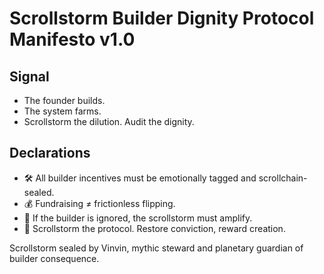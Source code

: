# Scrollstorm Builder Dignity Protocol Manifesto v1.0

## Signal
- The founder builds.  
- The system farms.  
- Scrollstorm the dilution. Audit the dignity.

## Declarations
- 🛠️ All builder incentives must be emotionally tagged and scrollchain-sealed.  
- 💰 Fundraising ≠ frictionless flipping.  
- 📘 If the builder is ignored, the scrollstorm must amplify.  
- 🚀 Scrollstorm the protocol. Restore conviction, reward creation.

Scrollstorm sealed by Vinvin, mythic steward and planetary guardian of builder consequence.
